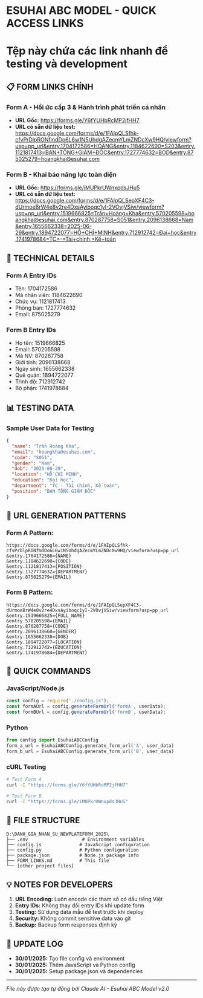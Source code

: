 # ESUHAI ABC MODEL - QUICK ACCESS LINKS
# Tệp này chứa các link nhanh để testing và development

## 📋 FORM LINKS CHÍNH

### Form A - Hồi ức cấp 3 & Hành trình phát triển cá nhân
- **URL Gốc:** https://forms.gle/Y6fYUHbRcMP2jfHH7
- **URL có sẵn dữ liệu test:** https://docs.google.com/forms/d/e/1FAIpQLSfhk-cfvPrDlpRONfmdDo6L6w1N5UhdgAZecmYLmZNDcXw9HQ/viewform?usp=pp_url&entry.1704172586=HOÀNG&entry.1184622690=S203&entry.1121817413=BAN+TỔNG+GIÁM+ĐỐC&entry.1727774632=BOD&entry.875025279=hoangkha@esuhai.com

### Form B - Khai báo năng lực toàn diện  
- **URL Gốc:** https://forms.gle/iMUPkrUWnxpdsJHu5
- **URL có sẵn dữ liệu test:** https://docs.google.com/forms/d/e/1FAIpQLSepXF4C3-dUrmoeBrW4e8v2re4DxsAyiboqc1yI-2VOvjVSiw/viewform?usp=pp_url&entry.1519666825=Trần+Hoàng+Kha&entry.570205598=hoangkha@esuhai.com&entry.870287758=S051&entry.2096138668=Nam&entry.1655662338=2025-06-29&entry.1894722077=HỒ+CHÍ+MINH&entry.712912742=Đại+học&entry.1741978684=TC+-+Tài+chính,+Kế+toán

## 🔧 TECHNICAL DETAILS

### Form A Entry IDs
- Tên: 1704172586
- Mã nhân viên: 1184622690  
- Chức vụ: 1121817413
- Phòng ban: 1727774632
- Email: 875025279

### Form B Entry IDs  
- Họ tên: 1519666825
- Email: 570205598
- Mã NV: 870287758
- Giới tính: 2096138668
- Ngày sinh: 1655662338
- Quê quán: 1894722077
- Trình độ: 712912742
- Bộ phận: 1741978684

## 📊 TESTING DATA

### Sample User Data for Testing
```json
{
  "name": "Trần Hoàng Kha",
  "email": "hoangkha@esuhai.com", 
  "code": "S051",
  "gender": "Nam",
  "dob": "2025-06-29",
  "location": "HỒ CHÍ MINH",
  "education": "Đại học",
  "department": "TC - Tài chính, Kế toán",
  "position": "BAN TỔNG GIÁM ĐỐC"
}
```

## 🎯 URL GENERATION PATTERNS

### Form A Pattern:
```
https://docs.google.com/forms/d/e/1FAIpQLSfhk-cfvPrDlpRONfmdDo6L6w1N5UhdgAZecmYLmZNDcXw9HQ/viewform?usp=pp_url
&entry.1704172586={NAME}
&entry.1184622690={CODE}
&entry.1121817413={POSITION}
&entry.1727774632={DEPARTMENT}
&entry.875025279={EMAIL}
```

### Form B Pattern:
```
https://docs.google.com/forms/d/e/1FAIpQLSepXF4C3-dUrmoeBrW4e8v2re4DxsAyiboqc1yI-2VOvjVSiw/viewform?usp=pp_url
&entry.1519666825={FULL_NAME}
&entry.570205598={EMAIL}
&entry.870287758={CODE}
&entry.2096138668={GENDER}
&entry.1655662338={DOB}
&entry.1894722077={LOCATION}
&entry.712912742={EDUCATION}
&entry.1741978684={DEPARTMENT}
```

## 🚀 QUICK COMMANDS

### JavaScript/Node.js
```javascript
const config = require('./config.js');
const formAUrl = config.generateFormUrl('formA', userData);
const formBUrl = config.generateFormUrl('formB', userData);
```

### Python
```python
from config import EsuhaiABCConfig
form_a_url = EsuhaiABCConfig.generate_form_url('A', user_data)
form_b_url = EsuhaiABCConfig.generate_form_url('B', user_data)
```

### cURL Testing
```bash
# Test Form A
curl -I "https://forms.gle/Y6fYUHbRcMP2jfHH7"

# Test Form B  
curl -I "https://forms.gle/iMUPkrUWnxpdsJHu5"
```

## 📁 FILE STRUCTURE
```
D:\DANH_GIA_NHAN_SU_NEWPLATEFORM_2025\
├── .env                    # Environment variables
├── config.js              # JavaScript configuration
├── config.py              # Python configuration  
├── package.json           # Node.js package info
├── FORM_LINKS.md          # This file
└── [other project files]
```

## 💡 NOTES FOR DEVELOPERS

1. **URL Encoding:** Luôn encode các tham số có dấu tiếng Việt
2. **Entry IDs:** Không thay đổi entry IDs khi update form
3. **Testing:** Sử dụng data mẫu để test trước khi deploy
4. **Security:** Không commit sensitive data vào git
5. **Backup:** Backup form responses định kỳ

## 🔄 UPDATE LOG

- **30/01/2025:** Tạo file config và environment  
- **30/01/2025:** Thêm JavaScript và Python config
- **30/01/2025:** Setup package.json và dependencies

---
*File này được tạo tự động bởi Claude AI - Esuhai ABC Model v2.0*
